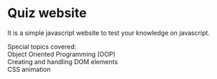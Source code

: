 # Quiz website
It is a simple javascript website to test your knowledge on javascript. 

Special topics covered:  
  Object Oriented Programming (OOP)  
  Creating and handling DOM elements  
  CSS animation
  
  
